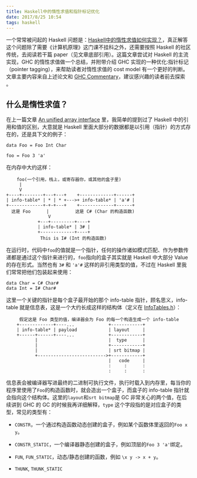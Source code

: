```yaml
---
title: Haskell中的惰性求值和指针标记优化
date: 2017/8/25 10:54
tags: haskell
---
```


一个常常被问起的 Haskell 问题是：[Haskell中的惰性求值如何实现？](https://www.zhihu.com/question/23849854)，真正解答这个问题除了需要《计算机原理》这门课不挂科之外，还需要按照 Haskell 的社区传统，去阅读若干篇 paper（见文章底部引用）。这篇文章尝试对 Haskell 的主流实现，GHC 的惰性求值做一个总结，并附带介绍 GHC 实现的一种优化:指针标记（pointer tagging），来帮助读者对惰性求值的 cost model
有一个更好的判断。文章主要内容来自上述论文和 [GHC Commentary](https://ghc.haskell.org/trac/ghc/wiki/Commentary)，建议感兴趣的读者前去探索 。

## 什么是惰性求值？

在上一篇文章 [An unified array interface](/2017/08/18/an-unified-array-interface/) 里，我简单的提到过了 Haskell 中的引用和值的区别，大意就是 Haskell 里面大部分的数据都是以引用（指针）的方式存在的，还是具下文的例子：

```
data Foo = Foo Int Char

foo = Foo 3 'a'
```

在内存中大约这样：

```
    foo(一个引用，栈上，或寄存器你，或其他的盒子里)
     |
     V
+----+--------+---+---+    +-------------+------+
| info-table* | * | * +--->+ info-table* | 'a'# |
+-------------+-+-+---+    +-------------+------+
  这是 Foo      |          这是 C# (Char 的构造函数)
                V
            +---+---------+----+
            | info-table* | 3# |
            +-------------+----+
             This is I# (Int 的构造函数)

```

在运行时，代码中`foo`的值就是一个指针，任何的操作诸如模式匹配、作为参数传递都是通过这个指针来进行的，`foo`指向的盒子其实就是 Haskell 中大部分 Value 的存在形式。当然也有 `3#` 和 `'a'#` 这样的非引用类型的值，不过在 Haskell 里我们常常把他们包装起来使用：

```
data Char = C# Char#
data Int = I# Char#
```

这里一个关键的指针是每个盒子最开始的那个 info-table 指针，顾名思义，info-table 就是信息表，这是一个大约长成这样的结构体（定义在 [InfoTables.h](https://ghc.haskell.org/trac/ghc/browser/includes/rts/storage/InfoTables.h)）：

```
     假定这是 Foo 类型的值，编译器会为 Foo 的每一个构造生成一个 info-table
    +-------------+----...             +------------+
    | info-table* | payload            | layout     |
    +------+------+----...             +------------+
           |                           |  type      |
           |                           +------------+
           |                           | srt bitmap |
           +-------------------------->+------------+
                                       |   code     |
                                       :     :      :
                                       :     :      :
```

信息表会被编译器写进最终的二进制可执行文件，执行时载入到内存里，每当你的程序里使用了`Foo`的构造函数时，就会造出一个盒子，而盒子的 info-table 指针就会指向这个结构体。这里的`layout`和`srt bitmap`是 GC 非常关心的两个值，在后续讲到 GHC 的 GC 的时候我再详细解释，`type` 这个字段指的是对应盒子的类型，常见的类型有：

+ `CONSTR`，一个通过构造函数动态创建的盒子，例如某个函数体里返回的`Foo x y`。

+ `CONSTR_STATIC`，一个编译器静态创建的盒子，例如顶层的`Foo 3 'a'`绑定。

+ `FUN`, `FUN_STATIC`，动态/静态创建的函数，例如 `\x y -> x + y`。

+ `THUNK`, `THUNK_STATIC`
